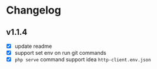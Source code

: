 # Changelog

## v1.1.4

- [x] update readme
- [x] support set env on run git commands
- [x] `php serve` command support idea `http-client.env.json`
